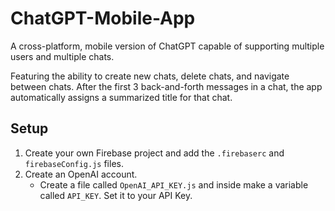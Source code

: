 # ChatGPT-Mobile-App
A cross-platform, mobile version of ChatGPT capable of supporting multiple users and multiple chats.

Featuring the ability to create new chats, delete chats, and navigate between chats.
After the first 3 back-and-forth messages in a chat, the app automatically assigns a summarized title for that chat.

## Setup
1. Create your own Firebase project and add the `.firebaserc` and `firebaseConfig.js` files.
2. Create an OpenAI account.
   -  Create a file called `OpenAI_API_KEY.js` and inside make a variable called `API_KEY`. Set it to your API Key.
